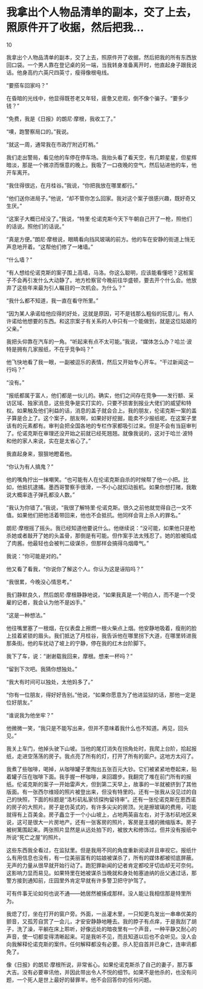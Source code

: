 # 我拿出个人物品清单的副本，交了上去，照原件开了收据，然后把我...

10

我拿出个人物品清单的副本，交了上去，照原件开了收据，然后把我的所有东西放回口袋。一个男人靠在登记桌的另一端，当我转身准备离开时，他直起身子跟我说话。他身高约六英尺四英寸，瘦得像根电线。

“要搭车回家吗？”

在昏暗的光线中，他显得既苍老又年轻，疲惫又悲观，倒不像个骗子。“要多少钱？”

“免费，我是《日报》的朗尼·摩根，我收工了。”

“噢，跑警察局口的。”我说。

“就这一周，通常我在市政厅附近盯梢。”

我们走出警局，看见他的车停在停车场。我抬头看了看天空，有几颗星星，但星辉暗淡，那是一个微凉而惬意的晚上。我吸了一口夜晚的空气，然后钻进他的车，他开车离开。

“我住得很远，在月桂谷。”我说，“你把我放在哪里都行。”

“他们送你进局子。”他说，“却不管你怎么回家。我对这个案子很感兴趣，既好奇又生厌。”

“这案子大概已经没了。”我说，“特里·伦诺克斯今天下午朝自己开了一枪，照他们的话说。照他们的话说。”

“真是方便。”朗尼·摩根说，眼睛看向挡风玻璃的前方。他的车在安静的街道上悄无声息地开着。“这帮他们修了一堵墙。”

“什么墙？”

“有人想给伦诺克斯的案子围上高墙，马洛。你这么聪明，应该能看懂吧？这桩案子不会再引发什么大动静了。地方检察官今晚前往华盛顿，要去开个什么会。他放弃了这些年来最为引人瞩目的一次机会。为什么？”

“我什么都不知道，我一直在看守所里。”

“因为某人承诺给他应得的好处，这就是原因，可不是钱那么粗俗的玩意儿。有人许诺给他想要的东西。和这宗案子有关系的人中只有一个能做到，就是这位姑娘的父亲。”

我把头仰靠在汽车的一角。“听起来有点不太可能。”我说，“媒体怎么办？哈兰·波特是拥有几家报纸，不在乎竞争吗？”

他飞快地看了我一眼，一副被逗乐的表情，然后又开始专心开车。“干过新闻这一行吗？”

“没有。”

“报纸都属于富人，他们都是一伙儿的。确实，他们之间存在竞争——发行额、采访区域、独家消息，这些竞争是实打实的，只要不损害到报业大佬们的威望和特权。如果触及他们利益的话，消息的盖子就会合上。我的朋友，伦诺克斯一案的盖子算是合上了。这个案子，朋友啊，如果好好挖掘，能卖不少报纸呢。在这案子里该有的元素都有。审判会把全国各地的专栏作家都吸引过来。但是不会有当庭审判了。伦诺克斯在审理还没开始之前就已经死翘翘。就像我说的，这对于哈兰·波特和他的家人来说，实在是太省心了。”

我直起身来，狠狠地瞪着他。

“你认为有人搞鬼？”

他的嘴角拧出一抹嘲笑。“也可能有人在伦诺克斯自杀的时候帮了他一小把。比如，他抵抗逮捕。墨西哥警察手很滑，一不小心就扣动扳机。如果你想打赌，我敢说大概率连子弹孔都没人数。”

“我认为你错了。”我说，“我很了解特里·伦诺克斯。很久之前他就觉得自己一文不值。如果他们把他活着带回来，他也不会抵抗。他同样会背上杀人的罪名。”

朗尼·摩根摇了摇头。我已经知道他要说什么。他继续说：“没可能，如果他只是枪杀她或者敲开了她的头盖骨，那倒是有可能。但作案手法太残忍了。她的脸被捣成了肉酱。他最轻也会被判二级谋杀，但那样会搞得乌烟瘴气。”

我说：“你可能是对的。”

他又看了看我，“你说你了解这个人。你认为这是诬陷吗？”

“我很累，今晚没心情思考。”

我们静默良久，然后朗尼·摩根静静地说，“如果我真是一个明白人，而不是一个受雇的记者，我会认为他不是凶手。”

“这是一种想法。”

他往嘴里塞了一根烟，在仪表盘上擦燃一根火柴点上烟。他安静地吸着，瘦削的脸上挂着紧锁的眉头。我们抵达了月桂谷，我告诉他在哪里拐下大道，在哪里转进我那条街。他的车扰动了坡上的宁静，停在我的红木台阶脚下。

我下了车，说：“谢谢载我回来，摩根。想来一杯吗？”

“留到下次吧。我猜你想独处。”

“我大有时间可以独处，太他妈多了。”

“你有一位朋友，得好好告别。”他说，“如果你愿意为了他进监狱的话，那他一定是位好朋友。”

“谁说我为他坐牢？”

他微微一笑，“我只是不能写出来，但并不意味着我什么也不知道。再见，回头见。”

我关上车门，他掉头驶下山坡。当他的尾灯消失在拐角处时，我爬上台阶，拾起报纸，走进空荡荡的房子。我点亮了所有的灯，打开了所有的窗户。这地方太闷了。

我煮了些咖啡，喝掉，从咖啡罐子里掏出五张百元大钞。它们被紧紧地卷起来，贴着罐子压在咖啡下面。我手握一杯咖啡，来回踱步。我翻完了堆在前门所有的报纸。伦诺克斯的案子一开始雷声大，但到第二天早上，故事的一半就被挤到了其他版面。有一张西尔维娅的照片被登出来，但没有特里的。还有一张我从没见过的自己的快照，下面的标题是“洛杉矶私家侦探拘留待审”。还有一张伦诺克斯在恩西诺的房子的大照片。房子是仿英式的，有许多尖尖的房顶。光是擦玻璃的费用，可能就得有上百美金。房子矗立于一个小山坡上，占地两英亩左右，对于洛杉矶地区来说，这可是很大一片房地产。还有一张客房的照片，客房是主楼的微缩版本。房子被树篱围起来。两张照片显然是从远处拍下的，被放大和修饰过。但并没有报纸中所说“死亡之屋”的照片。

这些东西我全看过，在监狱里。但是我用不同的角度重新阅读并且审视它。报纸什么有用信息也没有，有一位美丽富有的姑娘被谋杀了，所有的媒体都被彻底屏蔽。无声的力量从很早就开始行动了。跑犯罪新闻的记者肯定都咬牙切齿却无可奈何。这影响力显而易见。如果特里在她被谋杀当晚就和身处帕塞迪纳的岳父通过话，那警方接到通知前，庄园里外肯定早就有许多警卫把守护驾了。

可有件事无论如何也说不通——她居然被揍成那样。没人能让我相信那是特里所为。

我熄了灯，坐在打开的窗户旁。外面，一丛灌木里，一只知更鸟发出一串串优美的颤音，又孤芳自赏了一会儿，才安安静静地睡去。我的脖子有点痒，于是我刮了胡子，洗了澡，平躺在床上聆听，好像远处的暗夜里有一个声音，一种平静又耐心的声音，使一切都变得清晰起来。可是我听不见，而且知道以后也不会听见。没人会向我解释伦诺克斯的案件。任何解释都没有必要。杀人犯自首并已身亡，连审讯都免了。

像《日报》的朗尼·摩根所说，非常省心。如果伦诺克斯杀了自己的妻子，那万事大吉。没有必要审讯他，并因此带出令人不悦的细节。如果不是他杀的，也没有问题，一个死人是世上最好的替罪羊。他不会回答你的任何问题。